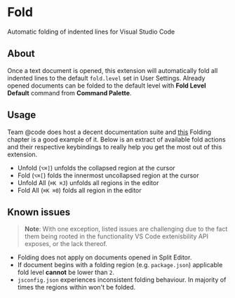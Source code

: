 # Fold
Automatic folding of indented lines for Visual Studio Code

## About

Once a text document is opened, this extension will automatically fold all
indented lines to the default `fold.level` set in User Settings. Already
opened documents can be folded to the default level with **Fold Level
Default** command from **Command Palette**.

## Usage

Team @code does host a decent documentation suite and
[this](https://code.visualstudio.com/docs/editor/codebasics#_folding) Folding
chapter is a good example of it. Below is an extract of available fold
actions and their respective keybindings to really help you get the most out
of this extension.

- Unfold (`⌥⌘]`) unfolds the collapsed region at the cursor
- Fold (`⌥⌘[`) folds the innermost uncollapsed region at the cursor
- Unfold All (`⌘K ⌘J`) unfolds all regions in the editor
- Fold All (`⌘K ⌘0`) folds all region in the editor

## Known issues

> **Note**: With one exception, listed issues are challenging due to the fact
them being rooted in the functionality VS Code extenisbility API exposes, or
the lack thereof.

- Folding does not apply on documents opened in Split Editor.
- If document begins with a folding region (e.g. `package.json`) applicable
  fold level **cannot** be lower than `2`.
- `jsconfig.json` experiences inconsistent folding behaviour. In majority of
  times the regions within won't be folded.

